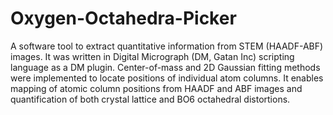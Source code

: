 # Oxygen-Octahedra-Picker
A software tool to extract quantitative information from STEM (HAADF-ABF) images. It was written in Digital Micrograph (DM, Gatan Inc) scripting language as a DM plugin. Center-of-mass and 2D Gaussian fitting methods were implemented to locate positions of individual atom columns. It enables mapping of atomic column positions from HAADF and ABF images and quantification of both crystal lattice and BO6 octahedral distortions.

